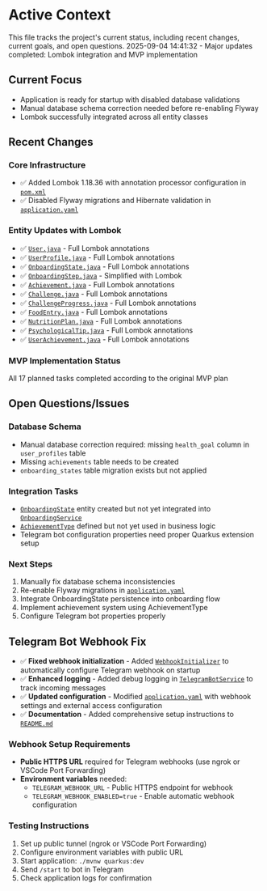 # Active Context

This file tracks the project's current status, including recent changes, current goals, and open questions.
2025-09-04 14:41:32 - Major updates completed: Lombok integration and MVP implementation

## Current Focus
- Application is ready for startup with disabled database validations
- Manual database schema correction needed before re-enabling Flyway
- Lombok successfully integrated across all entity classes

## Recent Changes

### Core Infrastructure
- ✅ Added Lombok 1.18.36 with annotation processor configuration in [`pom.xml`](pom.xml:8)
- ✅ Disabled Flyway migrations and Hibernate validation in [`application.yaml`](src/main/resources/application.yaml:17)

### Entity Updates with Lombok
- ✅ [`User.java`](src/main/java/com/nutrimind/model/User.java:1) - Full Lombok annotations
- ✅ [`UserProfile.java`](src/main/java/com/nutrimind/model/UserProfile.java:1) - Full Lombok annotations  
- ✅ [`OnboardingState.java`](src/main/java/com/nutrimind/model/OnboardingState.java:1) - Full Lombok annotations
- ✅ [`OnboardingStep.java`](src/main/java/com/nutrimind/model/OnboardingStep.java:1) - Simplified with Lombok
- ✅ [`Achievement.java`](src/main/java/com/nutrimind/model/Achievement.java:1) - Full Lombok annotations
- ✅ [`Challenge.java`](src/main/java/com/nutrimind/model/Challenge.java:1) - Full Lombok annotations
- ✅ [`ChallengeProgress.java`](src/main/java/com/nutrimind/model/ChallengeProgress.java:1) - Full Lombok annotations
- ✅ [`FoodEntry.java`](src/main/java/com/nutrimind/model/FoodEntry.java:1) - Full Lombok annotations
- ✅ [`NutritionPlan.java`](src/main/java/com/nutrimind/model/NutritionPlan.java:1) - Full Lombok annotations
- ✅ [`PsychologicalTip.java`](src/main/java/com/nutrimind/model/PsychologicalTip.java:1) - Full Lombok annotations
- ✅ [`UserAchievement.java`](src/main/java/com/nutrimind/model/UserAchievement.java:1) - Full Lombok annotations

### MVP Implementation Status
All 17 planned tasks completed according to the original MVP plan

## Open Questions/Issues

### Database Schema
- Manual database correction required: missing `health_goal` column in `user_profiles` table
- Missing `achievements` table needs to be created
- `onboarding_states` table migration exists but not applied

### Integration Tasks
- [`OnboardingState`](src/main/java/com/nutrimind/model/OnboardingState.java) entity created but not yet integrated into [`OnboardingService`](src/main/java/com/nutrimind/service/OnboardingService.java)
- [`AchievementType`](src/main/java/com/nutrimind/model/enums/AchievementType.java) defined but not yet used in business logic
- Telegram bot configuration properties need proper Quarkus extension setup

### Next Steps
1. Manually fix database schema inconsistencies
2. Re-enable Flyway migrations in [`application.yaml`](src/main/resources/application.yaml)
3. Integrate OnboardingState persistence into onboarding flow
4. Implement achievement system using AchievementType
5. Configure Telegram bot properties properly

## Telegram Bot Webhook Fix
- ✅ **Fixed webhook initialization** - Added [`WebhookInitializer`](src/main/java/com/nutrimind/config/WebhookInitializer.java) to automatically configure Telegram webhook on startup
- ✅ **Enhanced logging** - Added debug logging in [`TelegramBotService`](src/main/java/com/nutrimind/service/TelegramBotService.java) to track incoming messages
- ✅ **Updated configuration** - Modified [`application.yaml`](src/main/resources/application.yaml) with webhook settings and external access configuration
- ✅ **Documentation** - Added comprehensive setup instructions to [`README.md`](README.md:70)

### Webhook Setup Requirements
- **Public HTTPS URL** required for Telegram webhooks (use ngrok or VSCode Port Forwarding)
- **Environment variables** needed:
  - `TELEGRAM_WEBHOOK_URL` - Public HTTPS endpoint for webhook
  - `TELEGRAM_WEBHOOK_ENABLED=true` - Enable automatic webhook configuration

### Testing Instructions
1. Set up public tunnel (ngrok or VSCode Port Forwarding)
2. Configure environment variables with public URL
3. Start application: `./mvnw quarkus:dev`
4. Send `/start` to bot in Telegram
5. Check application logs for confirmation